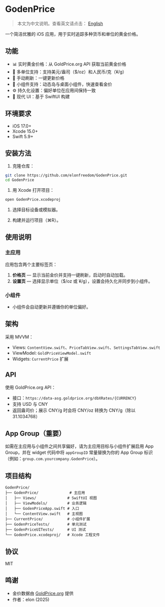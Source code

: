 # GodenPrice

> 本文为中文说明。查看英文请点击： [English](README.md)

一个简洁优雅的 iOS 应用，用于实时追踪多种货币和单位的黄金价格。

## 功能

- 📊 实时黄金价格：从 GoldPrice.org API 获取当前黄金价格
- 💱 多单位支持：支持美元/盎司（$/oz）和人民币/克（¥/g）
- 🔄 手动刷新：一键更新价格
- 📱 小组件支持：动态岛与桌面小组件，快速查看金价
- ⚙️ 持久化设置：偏好单位在应用间保持一致
- 🎨 现代 UI：基于 SwiftUI 构建

## 环境要求

- iOS 17.0+
- Xcode 15.0+
- Swift 5.9+

## 安装方法

1. 克隆仓库：

```bash
git clone https://github.com/elonfreedom/GodenPrice.git
cd GodenPrice
```

1. 用 Xcode 打开项目：

```bash
open GodenPrice.xcodeproj
```

1. 选择目标设备或模拟器。

1. 构建并运行项目（⌘R）。

## 使用说明

### 主应用

应用包含两个主要标签页：

1. **价格页** — 显示当前金价并支持一键刷新，启动时自动加载。
2. **设置页** — 选择显示单位（$/oz 或 ¥/g），设置会持久化并同步到小组件。

### 小组件

- 小组件会自动更新并遵循你的单位偏好。

## 架构

采用 MVVM：

- Views: `ContentView.swift`、`PriceTabView.swift`、`SettingsTabView.swift`
- ViewModel: `GoldPriceViewModel.swift`
- Widgets: `CurrentPrice` 扩展

## API

使用 GoldPrice.org API：

- 接口：`https://data-asg.goldprice.org/dbXRates/{CURRENCY}`
- 支持 USD 与 CNY
- 返回盎司价；展示 CNY/g 时会将 CNY/oz 转换为 CNY/g（除以 31.1034768）

## App Group（重要）

如需在主应用与小组件之间共享偏好，请为主应用目标与小组件扩展启用 App Group，并在 widget 代码中将 `appGroupID` 常量替换为你的 App Group 标识（例如：`group.com.yourcompany.GodenPrice`）。

## 项目结构

```
GodenPrice/
├── GodenPrice/              # 主应用
│   ├── Views/              # SwiftUI 视图
│   ├── ViewModels/         # 业务逻辑
│   ├── GodenPriceApp.swift # 入口
│   └── ContentView.swift   # 主视图
├── CurrentPrice/           # 小组件扩展
├── GodenPriceTests/        # 单元测试
├── GodenPriceUITests/      # UI 测试
└── GodenPrice.xcodeproj/   # Xcode 工程文件
```

## 协议

MIT

## 鸣谢

- 金价数据由 [GoldPrice.org](https://goldprice.org) 提供
- 作者：elon (2025)
